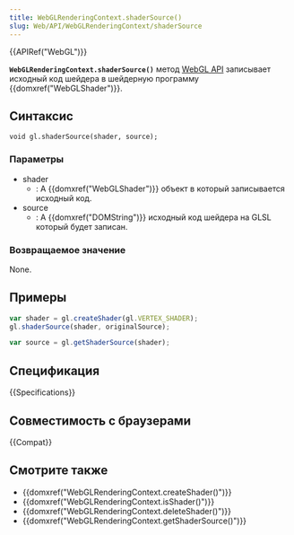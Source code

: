 ```yaml
---
title: WebGLRenderingContext.shaderSource()
slug: Web/API/WebGLRenderingContext/shaderSource
---
```


{{APIRef("WebGL")}}

**`WebGLRenderingContext.shaderSource()`** метод [WebGL API](/ru/docs/Web/API/WebGL_API) записывает исходный код шейдера в шейдерную программу {{domxref("WebGLShader")}}.

## Синтаксис

```
void gl.shaderSource(shader, source);
```

### Параметры

- shader
  - : A {{domxref("WebGLShader")}} объект в который записывается исходный код.
- source
  - : A {{domxref("DOMString")}} исходный код шейдера на GLSL который будет записан.

### Возвращаемое значение

None.

## Примеры

```js
var shader = gl.createShader(gl.VERTEX_SHADER);
gl.shaderSource(shader, originalSource);

var source = gl.getShaderSource(shader);
```

## Спецификация

{{Specifications}}

## Совместимость с браузерами

{{Compat}}

## Смотрите также

- {{domxref("WebGLRenderingContext.createShader()")}}
- {{domxref("WebGLRenderingContext.isShader()")}}
- {{domxref("WebGLRenderingContext.deleteShader()")}}
- {{domxref("WebGLRenderingContext.getShaderSource()")}}
